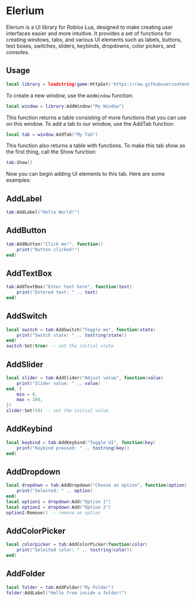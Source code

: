 # Elerium

Elerium is a UI library for Roblox Lua, designed to make creating user interfaces easier and more intuitive. It provides a set of functions for creating windows, tabs, and various UI elements such as labels, buttons, text boxes, switches, sliders, keybinds, dropdowns, color pickers, and consoles.

## Usage
```lua
local library = loadstring(game:HttpGet('https://raw.githubusercontent.com/lomychx/elerium/main/lib.lua'))()
```

To create a new window, use the `AddWindow` function:

```lua
local window = library:AddWindow("My Window")
```

This function returns a table consisting of more functions that you can use on this window. To add a tab to our window, use the AddTab function:
```lua
local tab = window:AddTab("My Tab")
```

This function also returns a table with functions. To make this tab show as the first thing, call the Show function:
```lua
tab:Show()
```
Now you can begin adding UI elements to this tab. Here are some examples:
## AddLabel
```lua
tab:AddLabel("Hello World!")
```
## AddButton
```lua
tab:AddButton("Click me!", function()
    print("Button clicked!")
end)
```
## AddTextBox
```lua
tab:AddTextBox("Enter text here", function(text)
    print("Entered text: " .. text)
end)
```
## AddSwitch
```lua
local switch = tab:AddSwitch("Toggle me", function(state)
    print("Switch state: " .. tostring(state))
end)
switch:Set(true) -- set the initial state
```
## AddSlider
```lua
local slider = tab:AddSlider("Adjust value", function(value)
    print("Slider value: " .. value)
end, {
    min = 0,
    max = 100,
})
slider:Set(50) -- set the initial value
```
## AddKeybind
```lua
local keybind = tab:AddKeybind("Toggle UI", function(key)
    print("Keybind pressed: " .. tostring(key))
end)
```
## AddDropdown
```lua
local dropdown = tab:AddDropdown("Choose an option", function(option)
    print("Selected: " .. option)
end)
local option1 = dropdown:Add("Option 1")
local option2 = dropdown:Add("Option 2")
option2:Remove() -- remove an option
```
## AddColorPicker
```lua
local colorpicker = tab:AddColorPicker(function(color)
    print("Selected color: " .. tostring(color))
end)
```
## AddFolder
```lua
local folder = tab:AddFolder("My Folder")
folder:AddLabel("Hello from inside a folder!")
```
